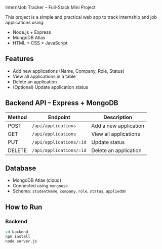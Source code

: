 Intern/Job Tracker – Full-Stack Mini Project

This project is a simple and practical web app to track internship and job applications using:
- Node.js + Express
- MongoDB Atlas
- HTML + CSS + JavaScript

## Features
- Add new applications (Name, Company, Role, Status)
- View all applications in a table
- Delete an application
- (Optional) Update application status

## Backend API – Express + MongoDB

| Method | Endpoint                | Description              |
|--------|-------------------------|--------------------------|
| POST   | `/api/applications`     | Add a new application    |
| GET    | `/api/applications`     | View all applications    |
| PUT    | `/api/applications/:id` | Update status            |
| DELETE | `/api/applications/:id` | Delete an application    |

## Database
- MongoDB Atlas (cloud)
- Connected using `mongoose`
- Schema: `studentName`, `company`, `role`, `status`, `appliedOn`

## How to Run

### Backend
```bash
cd backend
npm install
node server.js
